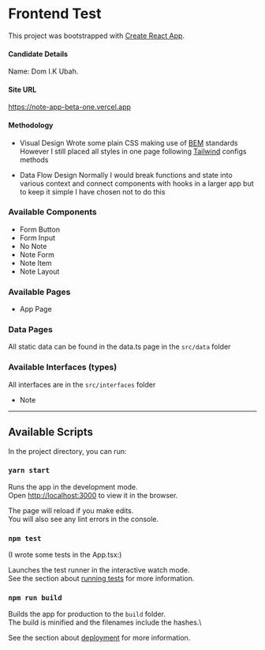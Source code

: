 # Frontend Test

This project was bootstrapped with [Create React App](https://github.com/facebook/create-react-app).

#### Candidate Details

Name: Dom I.K Ubah.

#### Site URL

https://note-app-beta-one.vercel.app

#### Methodology
- Visual Design
Wrote some plain CSS making use of [BEM](https://getbem.com/) standards
However I still placed all styles in one page following [Tailwind](https://tailwindcss.com/docs/guides/create-react-app) configs methods

- Data Flow Design
Normally I would break functions and state into various context and connect components with hooks in a larger app but to keep it simple I have chosen not to do this

### Available Components

- Form Button
- Form Input
- No Note
- Note Form
- Note Item
- Note Layout

### Available Pages

- App Page

### Data Pages

All static data can be found in the data.ts page in the `src/data` folder

### Available Interfaces (types)

All interfaces are in the `src/interfaces` folder

- Note

---

## Available Scripts

In the project directory, you can run:

### `yarn start`

Runs the app in the development mode.\
Open [http://localhost:3000](http://localhost:3000) to view it in the browser.

The page will reload if you make edits.\
You will also see any lint errors in the console.

### `npm test`

(I wrote some tests in the App.tsx:)

Launches the test runner in the interactive watch mode.\
See the section about [running tests](https://facebook.github.io/create-react-app/docs/running-tests) for more information.

### `npm run build`

Builds the app for production to the `build` folder.\
The build is minified and the filenames include the hashes.\

See the section about [deployment](https://facebook.github.io/create-react-app/docs/deployment) for more information.
